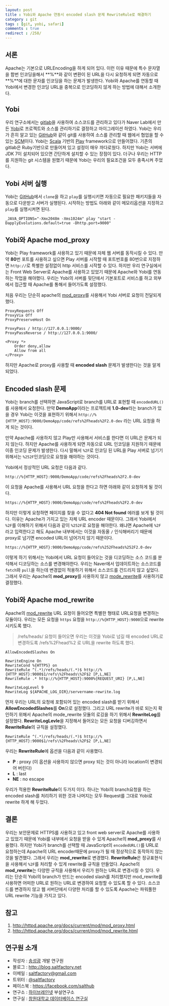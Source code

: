 ```yaml
---
layout: post
title : Yobi와 Apache 연동시 encoded slash 문제 RewriteRule로 해결하기
category : git
tags : [git, yobi, safari]
comments : true
redirect : /258/
---
```


## 서론

Apache는 기본으로 URLEncoding을 하게 되어 있다. 이런 이유 때문에 특수 문자열을 함번 인코딩을해서 **%**와 같이 변환이 된 URL을 다시 요청하게 되면 자동으로 **%**에 대한 문자를 인코딩을 하는 문제가 발생한다. Yobi와 Apache를 연동할 때 Yobi에서 변경한 인코딩 URL을 중복으로 인코딩하지 않게 하는 방법에 대해서 소개한다.

<!--more-->

## Yobi

우리 연구소에서는 [gitlab](https://about.gitlab.com/)을 사용하여 소스코드를 관리하고 있다가 Naver Lab에서 만든 [Yobi](https://github.com/naver/yobi)로 프로젝트와 소스를 관리하기로 결정하고 마이그레이션 하였다. Yobi는 우리가 흔히 알고 있는 [GitHub](https://github.com)와 같이 git를 사용하여 소스를 관리할 때 웹에서 협업을 할 수 있는 [SCM](http://en.wikipedia.org/wiki/Software_configuration_management)이다. Yobi는 [Scala](http://www.scala-lang.org/) 기반의 [Play](https://www.playframework.com/) framework으로 만들어졌다. 기존의 gitlab은 Ruby기반으로 만들어져 있고 설정이 매우 까다로웠다. 하지만 Yobi는 서버에 JDK 7이 설치되어 있으면 간단하게 설치할 수 있는 장점이 있다. 더구나 우리는 HTTP를 지원하는 git 시스템을 원했기 때문에 Yobi는 우리의 필요조건을 모두 충족시켜 주었다.

## Yobi 서버 실행

Yobi는 [GitHub](https://github.com/naver/yobi)에서 `clone`을 하고 `play`를 실행시키면 자동으로 필요한 패키지들을 자동으로 다운받고 서버가 실행된다. 시작하는 방법도 아래와 같이 메모리옵션을 지정하고 `play`를 실행시켜면 된다.

```
_JAVA_OPTIONS="-Xmx2048m -Xms1024m" play "start -DapplyEvolutions.default=true -Dhttp.port=9000"
```

## Yobi와 Apache mod_proxy

Yobi는 Play framework를 사용하고 있기 때문에 자체 웹 서버를 동작시킬 수 있다. 만약 **80**번 포트를 사용하고 싶으면 Play 서버를 시작할 때 포트번호를 80번으로 지정하면 `http://`로 특별한 설정없이 http 서비스를 시작할 수 있다. 하지만 우리 연구실에서는 Front Web Server로 Apache를 사용하고 있었기 때문에 Apache와 Yobi를 연동하는 작업을 해야했다. 우리는 Yobi의 서버를 뒷단에서 기본포트로 서비스를 하고 외부에서 접근할 때 Apache를 통해서 들어가도록 설정했다.

처음 우리는 단순히 apache의 [mod_proxy](http://httpd.apache.org/docs/current/mod/mod_proxy.html)를 사용해서 Yobi 서버로 요청이 전달되게 했다.

```
ProxyRequests Off
ProxyVia Off
ProxyPreserveHost On

ProxyPass / http://127.0.0.1:9000/
ProxyPassReverse / http://127.0.0.1:9000/

<Proxy *>
	Order deny,allow
	Allow from all
</Proxy>

```

하지만 Apache로 proxy를 사용할 때 **encoded slash** 문제가 발생한다는 것을 알게 되었다.

## Encoded slash 문제

Yobi는 branch를 선택하면 JavaScript로 branch를 URL로 표현할 때 `encodedURL()`를 사용해서 요청한다. 만약 **DemoApp**이라는 프로젝트에 **1.0-dev**라는 branch가 있을 경우 Yobi는 이것을 표현하기 위해서 `http://%{HTTP_HOST}:9000/DemoApp/code/refs%2Fheads%2F2.0-dev` 라는 URL 요청을 하게 되는 것이다.

만약 Apache를 사용하지 않고 Play만 사용해서 서비스를 한다면 이 URL은 문제가 되지 않는다. 하지만 Apache를 사용하게 되면 자동으로 URL 인코딩을 지원하기 때문에 이중 인코딩 문제가 발생한다. 다시 말해서 `%2F`로 인코딩 된 URL을 Play 서버로 넘기기 위해서는 `%252F`인코딩으로 요청을 해야하는 것이다.

Yobi에서 정상적인 URL 요청은 다음과 같다.

```
http://%{HTTP_HOST}:9000/DemoApp/code/refs%2Fheads%2F2.0-dev
```

이 요청을 Apache를 사용해서 URL 요청을 한다고 하면 아래와 같이 요청하게 될 것이다.

```
https://%{HTTP_HOST}:9000/DemoApp/code/refs%2Fheads%2F2.0-dev
```

하지만 이렇게 요청하면 페이지를 찾을 수 없다고 **404 Not found** 에러를 보게 될 것이다. 이유는 Apache가 가지고 있는 자체 URL encoder 때문이다. 그래서 Yobi에서 `%2F`를 이해하기 위해서 다음과 같이 `%252F`로 요청을 해야한다. 왜냐면 Apache에 `%2F`라고 입력한다고 해도 Apache 내부에서는 이것을 자동올 `/` 인식해버리기 때문에 proxy로 넘기면 encoded URL이 넘어가지 않기 때문이다.

```
https://%{HTTP_HOST}:9000/DemoApp/code/refs%252Fheads%252F2.0-dev
```

이렇게 하기 위해서는 Yobi에서 URL 요청이 들어오는 것을 디코딩하는 소스 코드를 분석해서 디코딩하는 소스를 변경해야한다. 우리는 Naver에서 업데이트하는 소스코드를 `fetch`와 `pull`을 하는데 변경없이 적용하기 위해서 소스코드를 건드리지 않고 싶었다. 그래서 우리는 Apache의 **mod_proxy**를 사용하지 않고 [mode_rewrite](http://httpd.apache.org/docs/current/mod/mod_rewrite.html)를 사용하기로 결정했다.

## Yobi와 Apache mod_rewrite

Apache의 [mod_rewrite](http://httpd.apache.org/docs/current/mod/mod_rewrite.html) URL 요청이 들어오면 특별한 형태로 URL요청을 변경하는 모듈이다.
우리는 모든 요청을 `https` 요청을 `http://%{HTTP_HOST}:9000`으로 rewrite 시키도록 했다.

> /refs/heads/ 요청이 들어오면 우리는 이것을 Yobi로 넘길 때 encoded URL로 변경하도록 /refs%2Fhead%2 로 URL을 rewrite 하도록 했다.

```
AllowEncodedSlashes On

RewriteEngine On
RewriteCond %{HTTPS} on
RewriteRule ^(.*)/refs/heads/(.*)$ http://%{HTTP_HOST}:9000$1/refs\%2Fheads\%2F$2 [P,L,NE]
RewriteRule .* http://%{HTTP_HOST}:9000%{REQUEST_URI} [P,L,NE]

RewriteLogLevel 9
RewriteLog ${APACHE_LOG_DIR}/servername-rewrite.log
```
먼저 우리는 URL의 요청에 포함되어 있는 encoded slash를 받기 위해서 **AllowEncodedSlashes**를 **On**으로 설정했다. 그리고 URL rewrite가 바로 되는지 확인하기 위해서 Apache의 mode_rewrite 모듈의 로깅을 하기 위해서 **RewriteLog**를 설정했다. **RewriteLogLevle**을 지정해서 들어오는 모든 요청을 디버깅하면서 **RewriteRule**의 규칙을 설정했다.

```
RewriteRule ^(.*)/refs/heads/(.*)$ http://%{HTTP_HOST}:9000$1/refs\%2Fheads\%2F$2 [P,L,NE]
```
우리는 **RewriteRule**에 옵션을 다음과 같이 사용했다.
- **P** : proxy (이 옵션을 사용하지 않으면 proxy 되는 것이 아니라 location이 변경되어 버린다)
- **L** : last
- **NE** : no escape

우리가 적용한 **RewriteRule**이 두가지 이다. 하나는 Yobi의 branch요청을 하는 encoded slash를 처리하기 위한 것과 나머지는 모두 Request를 그대로 Yobi로 rewrite 하게 해 두었다.

## 결론

우리는 보안문제로 HTTPS를 사용하고 있고 front web server로 Apache를 사용하고 있었기 때문에 Yobi를 내부에서 요청을 받을 수 있게 Apache의 **mod_proxy**를 사용했다. 하지만 Yobi가 branch를 선택할 때 JavaScript의 `encodedURL()`를 URL로 요청하는데 Apache의 URL encoder때문에 proxy가 될 때 정상적으로 동작하지 않는 것을 발견했다. 그래서 우리는 **mod_rewrite**로 변경했다. **RewriteRule**은 정규표현식을 사용해서 `%2F`를 처리할 수 있게 rewrite를 규칙을 만들었다. Apache의 **mod_rewrite**는 다양한 규칙을 사용해서 우리가 원하는 URL로 변경시킬 수 있다. 우리는 단순히 Yobi의 branch가 만드는 encoded slash를 처리했지만 mod_rewrite를 사용하면 어떠한 URL로 원하는 URL로 변경하여 요청할 수 있도록 할 수 있다. 소스코드를 변경하지 않고 웹 서버단에서 다양한 처리를 할 수 있도록 Apache는 파워풀한 URL rewrite 기능을 가지고 있다.


## 참고

1. http://httpd.apache.org/docs/current/mod/mod_proxy.html
2. http://httpd.apache.org/docs/current/mod/mod_rewrite.html

## 연구원 소개

* 작성자 : [송성광](http://about.me/saltfactory) 개발 연구원
* 블로그 : http://blog.saltfactory.net
* 이메일 : [saltfactory@gmail.com](mailto:saltfactory@gmail.com)
* 트위터 : [@saltfactory](https://twitter.com/saltfactory)
* 페이스북 : https://facebook.com/salthub
* 연구소 : [하이브레인넷](http://www.hibrain.net) 부설연구소
* 연구실 : [창원대학교 데이터베이스 연구실](http://dblab.changwon.ac.kr)
